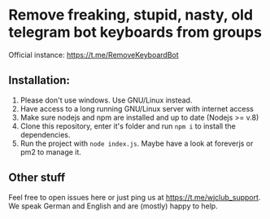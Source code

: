 Remove freaking, stupid, nasty, old telegram bot keyboards from groups
=======================================================================

Official instance: https://t.me/RemoveKeyboardBot


## Installation:

1) Please don't use windows. Use GNU/Linux instead.
2) Have access to a long running GNU/Linux server with internet access
3) Make sure nodejs and npm are installed and up to date (Nodejs >= v.8)
4) Clone this repository, enter it's folder and run `npm i` to install the dependencies.
5) Run the project with `node index.js`. Maybe have a look at foreverjs or pm2 to manage it.

## Other stuff

Feel free to open issues here or just ping us at https://t.me/wjclub_support. We speak German and English and are (mostly) happy to help.